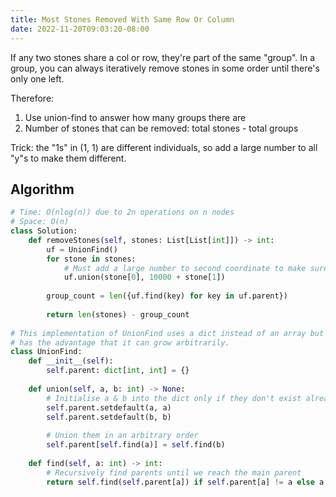 ```yaml
---
title: Most Stones Removed With Same Row Or Column
date: 2022-11-20T09:03:20-08:00
---
```


If any two stones share a col or row, they're part of the same "group".
In a group, you can always iteratively remove stones in some order until there's only one left.

Therefore:
1) Use union-find to answer how many groups there are
2) Number of stones that can be removed: total stones - total groups

Trick: the "1s" in (1, 1) are different individuals, so add a large number to all "y"s to make them different.


## Algorithm

```python
# Time: O(nlog(n)) due to 2n operations on n nodes
# Space: O(n)
class Solution:
    def removeStones(self, stones: List[List[int]]) -> int:
        uf = UnionFind()
        for stone in stones:
            # Must add a large number to second coordinate to make sure numbers don't overlap
            uf.union(stone[0], 10000 + stone[1])
        
        group_count = len({uf.find(key) for key in uf.parent})
        
        return len(stones) - group_count
    
# This implementation of UnionFind uses a dict instead of an array but it
# has the advantage that it can grow arbitrarily.
class UnionFind:
    def __init__(self):
        self.parent: dict[int, int] = {}
    
    def union(self, a, b: int) -> None:
        # Initialise a & b into the dict only if they don't exist already
        self.parent.setdefault(a, a)
        self.parent.setdefault(b, b)
        
        # Union them in an arbitrary order
        self.parent[self.find(a)] = self.find(b)
    
    def find(self, a: int) -> int:
        # Recursively find parents until we reach the main parent
        return self.find(self.parent[a]) if self.parent[a] != a else a

```


